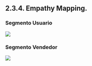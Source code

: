 ## 2.3.4. Empathy Mapping.
### Segmento Usuario
<tr>
    <td style="border: 1px solid #dddddd; padding: 8px;">
      <img src="https://media.discordapp.net/attachments/610911183339388978/1149949280086405120/Empathy_Map_User.jpg?width=864&height=676">
    </td>
  </tr>
<br>

### Segmento Vendedor

<tr>
    <td style="border: 1px solid #dddddd; padding: 8px;">
      <img src="https://media.discordapp.net/attachments/610911183339388978/1149949292270866462/Empathy_Map_Agent.jpg?width=932&height=676">
    </td>
  </tr>
<br>


